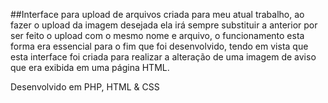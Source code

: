 ##Interface para upload de arquivos criada para meu atual trabalho, ao fazer o upload da imagem desejada ela irá sempre substituir a anterior por ser feito o upload com o mesmo nome e arquivo, o funcionamento esta forma era essencial para o fim que foi desenvolvido, tendo em vista que esta interface foi criada para realizar a alteração de uma imagem de aviso que era exibida em uma página HTML.

Desenvolvido em PHP, HTML & CSS
